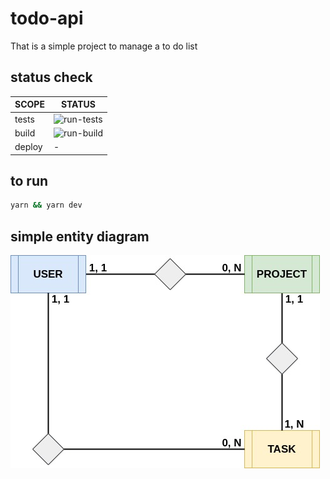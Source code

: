# todo-api

That is a simple project to manage a to do list

## status check
|SCOPE      |STATUS                   |
|---        |---                      |
|tests      |![run-tests][tests-badge]|
|build      |![run-build][build-badge]|
|deploy     |-                        |

## to run
```sh
yarn && yarn dev
```

## simple entity diagram
![no found][entity-diagram]

<!-- alias -->
[entity-diagram]: https://github.com/jonathan-sh/todo-api/blob/master/doc/db-relationship.jpg?raw=true
[tests-badge]: https://github.com/jonathan-sh/todo-api/workflows/run-tests/badge.svg
[build-badge]: https://github.com/jonathan-sh/todo-api/workflows/run-build/badge.svg